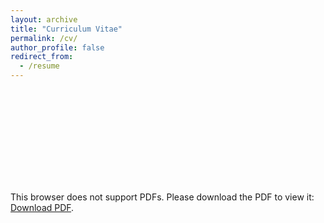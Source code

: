 ```yaml
---
layout: archive
title: "Curriculum Vitae"
permalink: /cv/
author_profile: false
redirect_from:
  - /resume
---
```


<object data="https://lijingwang.github.io/files/Lijing_CV_Oct22_2025.pdf" type="application/pdf" width="750px" height="750px">
    <embed src="https://lijingwang.github.io/files/Lijing_CV_Oct22_2025.pdf" type="application/pdf">
        <p>This browser does not support PDFs. Please download the PDF to view it: <a href="https://lijingwang.github.io/files/Lijing_CV_Oct22_2025.pdf">Download PDF</a>.</p>
    </embed>
</object>


